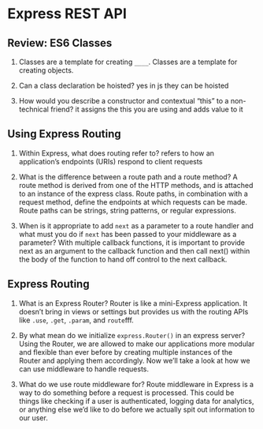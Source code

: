 # Express REST API

## Review: ES6 Classes

1. Classes are a template for creating `____`.
Classes are a template for creating objects.

2. Can a class declaration be hoisted?
yes in js they can be hoisted

3. How would you describe a constructor and contextual “this” to a non-technical friend?
it assigns the this you are using and adds value to it


## Using Express Routing


1. Within Express, what does routing refer to?
refers to how an application’s endpoints (URIs) respond to client requests

2. What is the difference between a route path and a route method?
A route method is derived from one of the HTTP methods, and is attached to an instance of the express class. Route paths, in combination with a request method, define the endpoints at which requests can be made. Route paths can be strings, string patterns, or regular expressions.

3. When is it appropriate to add `next` as a parameter to a route handler and what must you do if `next` has been passed to your middleware as a parameter?
 With multiple callback functions, it is important to provide next as an argument to the callback function and then call next() within the body of the function to hand off control to the next callback.



## Express Routing

1. What is an Express Router?
Router is like a mini-Express application. It doesn’t bring in views or settings but provides us with the routing APIs like `.use`, `.get`, `.param`, and `route`fff.

2. By what mean do we initialize `express.Router()` in an express server?
Using the Router, we are allowed to make our applications more modular and flexible than ever before by creating multiple instances of the Router and applying them accordingly. Now we’ll take a look at how we can use middleware to handle requests.

3. What do we use route middleware for?
Route middleware in Express is a way to do something before a request is processed. This could be things like checking if a user is authenticated, logging data for analytics, or anything else we’d like to do before we actually spit out information to our user.
















































